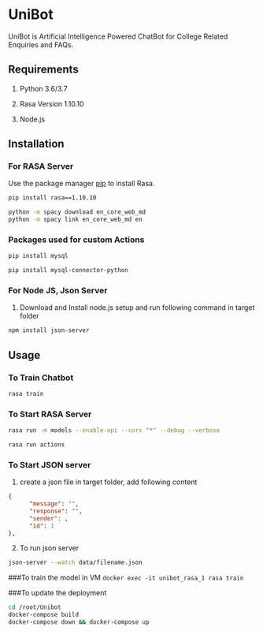 # UniBot

UniBot is Artificial Intelligence Powered ChatBot for College Related Enquiries and FAQs.

## Requirements

1. Python 3.6/3.7

2. Rasa Version 1.10.10

3. Node.js

## Installation

### For RASA Server

Use the package manager [pip](https://pip.pypa.io/en/stable/) to install Rasa.

```bash
pip install rasa==1.10.10
```

```bash
python -m spacy download en_core_web_md
python -m spacy link en_core_web_md en
```

### Packages used for custom Actions
```bash
pip install mysql
```

```bash
pip install mysql-connector-python
```

### For Node JS, Json Server
1. Download and Install node.js setup and run following command in target folder  

```bash
npm install json-server
```


## Usage

### To Train Chatbot

```bash
rasa train
```

### To Start RASA Server

```bash
rasa run -m models --enable-api --cors "*" --debug --verbose
```

```bash
rasa run actions
```

### To Start JSON server

1. create a json file in target folder, add following content

```json
{
      "message": "",
      "response": "",
      "sender": ,
      "id": 1
},
```

2. To run json server
```bash
json-server --watch data/filename.json
```
###To train the model in VM
```docker exec -it unibot_rasa_1 rasa train```

###To update the deployment
```bash 
cd /root/Unibot
docker-compose build
docker-compose down && docker-compose up
```
